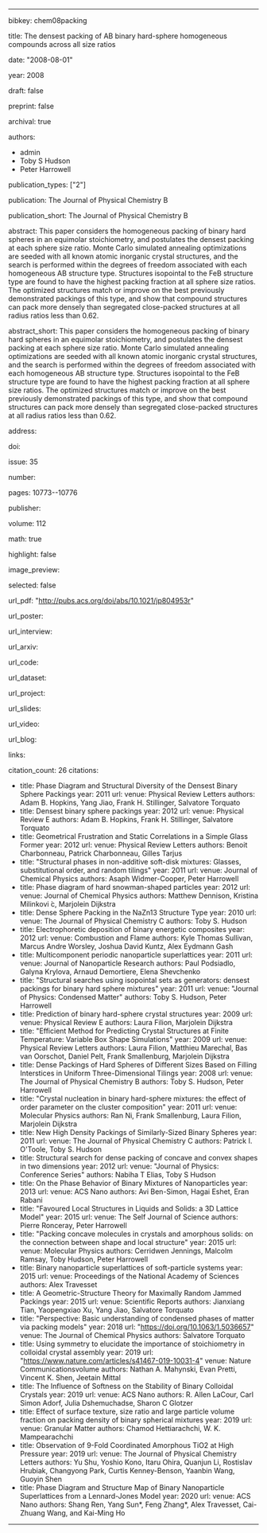 ---

bibkey: chem08packing

title: The densest packing of AB binary hard-sphere homogeneous compounds across all size ratios

date: "2008-08-01"

year: 2008

draft: false

preprint: false

archival: true

authors: 
- admin
- Toby S Hudson
- Peter Harrowell

publication_types: ["2"]

publication: The Journal of Physical Chemistry B

publication_short: The Journal of Physical Chemistry B

abstract: This paper considers the homogeneous packing of binary hard spheres in an equimolar stoichiometry, and postulates the densest packing at each sphere size ratio. Monte Carlo simulated annealing optimizations are seeded with all known atomic inorganic crystal structures, and the search is performed within the degrees of freedom associated with each homogeneous AB structure type. Structures isopointal to the FeB structure type are found to have the highest packing fraction at all sphere size ratios. The optimized structures match or improve on the best previously demonstrated packings of this type, and show that compound structures can pack more densely than segregated close-packed structures at all radius ratios less than 0.62.

abstract_short: This paper considers the homogeneous packing of binary hard spheres in an equimolar stoichiometry, and postulates the densest packing at each sphere size ratio. Monte Carlo simulated annealing optimizations are seeded with all known atomic inorganic crystal structures, and the search is performed within the degrees of freedom associated with each homogeneous AB structure type. Structures isopointal to the FeB structure type are found to have the highest packing fraction at all sphere size ratios. The optimized structures match or improve on the best previously demonstrated packings of this type, and show that compound structures can pack more densely than segregated close-packed structures at all radius ratios less than 0.62.

address: 

doi: 

issue: 35

number: 

pages: 10773--10776

publisher: 

volume: 112

math: true

highlight: false

image_preview: 

selected: false

url_pdf: "http://pubs.acs.org/doi/abs/10.1021/jp804953r"

url_poster: 

url_interview: 

url_arxiv: 

url_code: 

url_dataset: 

url_project: 

url_slides: 

url_video: 

url_blog: 

links: 

citation_count: 26
citations:
- title: Phase Diagram and Structural Diversity of the Densest Binary Sphere Packings
  year: 2011
  url: 
  venue: Physical Review Letters
  authors: Adam B. Hopkins, Yang Jiao, Frank H. Stillinger, Salvatore Torquato
- title: Densest binary sphere packings
  year: 2012
  url: 
  venue: Physical Review E
  authors: Adam B. Hopkins, Frank H. Stillinger, Salvatore Torquato
- title: Geometrical Frustration and Static Correlations in a Simple Glass Former
  year: 2012
  url: 
  venue: Physical Review Letters
  authors: Benoit Charbonneau, Patrick Charbonneau, Gilles Tarjus
- title: "Structural phases in non-additive soft-disk mixtures: Glasses, substitutional order, and random tilings"
  year: 2011
  url: 
  venue: Journal of Chemical Physics
  authors: Asaph Widmer-Cooper, Peter Harrowell
- title: Phase diagram of hard snowman-shaped particles
  year: 2012
  url: 
  venue: Journal of Chemical Physics
  authors: Matthew Dennison, Kristina Milinkovi ́c, Marjolein Dijkstra
- title: Dense Sphere Packing in the NaZn13 Structure Type
  year: 2010
  url: 
  venue: The Journal of Physical Chemistry C
  authors: Toby S. Hudson
- title: Electrophoretic deposition of binary energetic composites
  year: 2012
  url: 
  venue: Combustion and Flame
  authors: Kyle Thomas Sullivan, Marcus Andre Worsley, Joshua David Kuntz, Alex Eydmann Gash
- title: Multicomponent periodic nanoparticle superlattices
  year: 2011
  url: 
  venue: Journal of Nanoparticle Research
  authors: Paul Podsiadlo, Galyna Krylova, Arnaud Demortiere, Elena Shevchenko
- title: "Structural searches using isopointal sets as generators: densest packings for binary hard sphere mixtures"
  year: 2011
  url: 
  venue: "Journal of Physics: Condensed Matter"
  authors: Toby S. Hudson, Peter Harrowell
- title: Prediction of binary hard-sphere crystal structures
  year: 2009
  url: 
  venue: Physical Review E
  authors: Laura Filion, Marjolein Dijkstra
- title: "Efficient Method for Predicting Crystal Structures at Finite Temperature: Variable Box Shape Simulations"
  year: 2009
  url: 
  venue: Physical Review Letters
  authors: Laura Filion, Matthieu Marechal, Bas van Oorschot, Daniel Pelt, Frank Smallenburg, Marjolein Dijkstra
- title: Dense Packings of Hard Spheres of Different Sizes Based on Filling Interstices in Uniform Three-Dimensional Tilings
  year: 2008
  url: 
  venue: The Journal of Physical Chemistry B
  authors: Toby S. Hudson, Peter Harrowell
- title: "Crystal nucleation in binary hard-sphere mixtures: the effect of order parameter on the cluster composition"
  year: 2011
  url: 
  venue: Molecular Physics
  authors: Ran Ni, Frank Smallenburg, Laura Filion, Marjolein Dijkstra
- title: New High Density Packings of Similarly-Sized Binary Spheres
  year: 2011
  url: 
  venue: The Journal of Physical Chemistry C
  authors: Patrick I. O'Toole, Toby S. Hudson
- title: Structural search for dense packing of concave and convex shapes in two dimensions
  year: 2012
  url: 
  venue: "Journal of Physics: Conference Series"
  authors: Nabiha T Elias, Toby S Hudson
- title: On the Phase Behavior of Binary Mixtures of Nanoparticles
  year: 2013
  url: 
  venue: ACS Nano
  authors: Avi Ben-Simon, Hagai Eshet, Eran Rabani
- title: "Favoured Local Structures in Liquids and Solids: a 3D Lattice Model"
  year: 2015
  url: 
  venue: The Self Journal of Science
  authors: Pierre Ronceray, Peter Harrowell
- title: "Packing concave molecules in crystals and amorphous solids: on the connection between shape and local structure"
  year: 2015
  url: 
  venue: Molecular Physics
  authors: Cerridwen Jennings, Malcolm Ramsay, Toby Hudson, Peter Harrowell
- title: Binary nanoparticle superlattices of soft-particle systems
  year: 2015
  url: 
  venue: Proceedings of the National Academy of Sciences
  authors: Alex Travesset
- title: A Geometric-Structure Theory for Maximally Random Jammed Packings
  year: 2015
  url: 
  venue: Scientific Reports
  authors: Jianxiang Tian, Yaopengxiao Xu, Yang Jiao, Salvatore Torquato
- title: "Perspective: Basic understanding of condensed phases of matter via packing models"
  year: 2018
  url: "https://doi.org/10.1063/1.5036657"
  venue: The Journal of Chemical Physics
  authors: Salvatore Torquato
- title: Using symmetry to elucidate the importance of stoichiometry in colloidal crystal assembly
  year: 2019
  url: "https://www.nature.com/articles/s41467-019-10031-4"
  venue: Nature Communicationsvolume
  authors: Nathan A. Mahynski, Evan Pretti, Vincent K. Shen, Jeetain Mittal
- title: The Influence of Softness on the Stability of Binary Colloidal Crystals
  year: 2019
  url: 
  venue: ACS Nano
  authors: R. Allen LaCour, Carl Simon Adorf, Julia Dshemuchadse, Sharon C Glotzer
- title: Effect of surface texture, size ratio and large particle volume fraction on packing density of binary spherical mixtures
  year: 2019
  url: 
  venue: Granular Matter
  authors: Chamod Hettiarachchi, W. K. Mampearachchi
- title: Observation of 9-Fold Coordinated Amorphous TiO2 at High Pressure
  year: 2019
  url: 
  venue: The Journal of Physical Chemistry Letters
  authors: Yu Shu, Yoshio Kono, Itaru Ohira, Quanjun Li, Rostislav Hrubiak, Changyong Park, Curtis Kenney-Benson, Yaanbin Wang, Guoyin Shen
- title: Phase Diagram and Structure Map of Binary Nanoparticle Superlattices from a Lennard-Jones Model
  year: 2020
  url: 
  venue: ACS Nano
  authors: Shang Ren, Yang Sun*, Feng Zhang*, Alex Travesset, Cai-Zhuang Wang, and Kai-Ming Ho


---